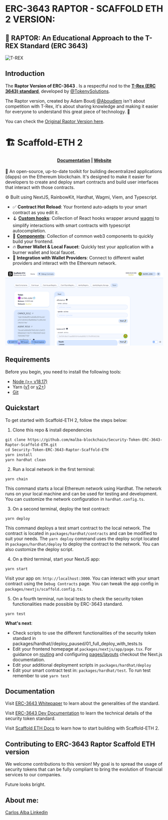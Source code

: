 # ERC-3643 RAPTOR - SCAFFOLD ETH 2 VERSION:

## 🦖 RAPTOR: An Educational Approach to the T-REX Standard (ERC 3643)

![T-REX](https://repository-images.githubusercontent.com/639089118/95a268d6-0902-40e8-9e61-f46133e6d9ee)

## Introduction

The **Raptor Version of ERC-3643** . Is a respectful nod to the [**T-Rex (ERC 3643) standard**](https://github.com/TokenySolutions/T-REX/), developed by [@TokenySolutions](https://github.com/TokenySolutions).

The Raptor version, created by Adam Boudj [@Aboudjem](https://github.com/Aboudjem) isn't about competition with T-Rex, it's about sharing knowledge and making it easier for everyone to understand this great piece of technology. 🧩

You can check the [Original Raptor Version here](https://github.com/Aboudjem/ERC-3643).

# 🏗 Scaffold-ETH 2

<h4 align="center">
  <a href="https://docs.scaffoldeth.io">Documentation</a> |
  <a href="https://scaffoldeth.io">Website</a>
</h4>

🧪 An open-source, up-to-date toolkit for building decentralized applications (dapps) on the Ethereum blockchain. It's designed to make it easier for developers to create and deploy smart contracts and build user interfaces that interact with those contracts.

⚙️ Built using NextJS, RainbowKit, Hardhat, Wagmi, Viem, and Typescript.

- ✅ **Contract Hot Reload**: Your frontend auto-adapts to your smart contract as you edit it.
- 🪝 **[Custom hooks](https://docs.scaffoldeth.io/hooks/)**: Collection of React hooks wrapper around [wagmi](https://wagmi.sh/) to simplify interactions with smart contracts with typescript autocompletion.
- 🧱 [**Components**](https://docs.scaffoldeth.io/components/): Collection of common web3 components to quickly build your frontend.
- 🔥 **Burner Wallet & Local Faucet**: Quickly test your application with a burner wallet and local faucet.
- 🔐 **Integration with Wallet Providers**: Connect to different wallet providers and interact with the Ethereum network.

![Debug Contracts tab](https://raw.githubusercontent.com/malba-blockchain/Security-Token-ERC-3643-Raptor-Scaffold-ETH/main/raptor-screenshot.PNG)

## Requirements

Before you begin, you need to install the following tools:

- [Node (>= v18.17)](https://nodejs.org/en/download/)
- Yarn ([v1](https://classic.yarnpkg.com/en/docs/install/) or [v2+](https://yarnpkg.com/getting-started/install))
- [Git](https://git-scm.com/downloads)

## Quickstart

To get started with Scaffold-ETH 2, follow the steps below:

1. Clone this repo & install dependencies

```
git clone https://github.com/malba-blockchain/Security-Token-ERC-3643-Raptor-Scaffold-ETH.git
cd Security-Token-ERC-3643-Raptor-Scaffold-ETH
yarn install
yarn hardhat clean
```

2. Run a local network in the first terminal:

```
yarn chain
```

This command starts a local Ethereum network using Hardhat. The network runs on your local machine and can be used for testing and development. You can customize the network configuration in `hardhat.config.ts`.

3. On a second terminal, deploy the test contract:

```
yarn deploy
```

This command deploys a test smart contract to the local network. The contract is located in `packages/hardhat/contracts` and can be modified to suit your needs. The `yarn deploy` command uses the deploy script located in `packages/hardhat/deploy` to deploy the contract to the network. You can also customize the deploy script.

4. On a third terminal, start your NextJS app:

```
yarn start
```

Visit your app on: `http://localhost:3000`. You can interact with your smart contract using the `Debug Contracts` page. You can tweak the app config in `packages/nextjs/scaffold.config.ts`.

5. On a fourth terminal, run local tests to check the security token functionalities made possible by ERC-3643 standard.

```
yarn test
```

**What's next**:

- Check scripts to use the different functionalities of the security token standard in packages/hardhat//deploy_paused/01_full_deploy_with_tests.ts
- Edit your frontend homepage at `packages/nextjs/app/page.tsx`. For guidance on [routing](https://nextjs.org/docs/app/building-your-application/routing/defining-routes) and configuring [pages/layouts](https://nextjs.org/docs/app/building-your-application/routing/pages-and-layouts) checkout the Next.js documentation.
- Edit your additional deployment scripts in `packages/hardhat/deploy`
- Edit your smart contract test in: `packages/hardhat/test`. To run test remember to use `yarn test`

## Documentation

Visit [ERC-3643 Whitepaper](https://tokeny.com/wp-content/uploads/2023/05/ERC3643-Whitepaper-T-REX-v4.pdf) to learn about the generalities of the standard.

Visit [ERC-3643 Dev Documentation](https://erc-3643.github.io/documentation/docs/abstract) to learn the technical details of the security token standard.

Visit [Scaffold ETH Docs](https://docs.scaffoldeth.io) to learn how to start building with Scaffold-ETH 2.

## Contributing to ERC-3643 Raptor Scaffold ETH version

We welcome contributions to this version!
My goal is to spread the usage of security tokens that can be fully compliant to bring the evolution of financial services to our companies.

Future looks bright.

## About me:
[Carlos Alba Linkedin](https://www.linkedin.com/in/malba-blockchain/)


